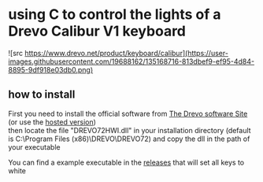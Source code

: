 # using C to control the lights of a Drevo Calibur V1 keyboard

![src https://www.drevo.net/product/keyboard/calibur](https://user-images.githubusercontent.com/19688162/135168716-813dbef9-ef95-4d84-8895-9df918e03db0.png)

## how to install 

First you need to install the official software from [The Drevo software Site](https://www.drevo.net/page/software) (or use the [hosted version](https://mega.nz/file/vExzASrb#q6EHiK_nmsb4mB7z8xF2xIXvaSTDoOTTM6NGElUVkek))  
then locate the file "DREVO72HWI.dll" in your installation directory (default is C:\Program Files (x86)\DREVO\DREVO72)
and copy the dll in the path of your executable

You can find a example executable in the [releases](https://github.com/K0IN/Drevo-Calibur-light-control/releases/tag/001) that will set all keys to white
